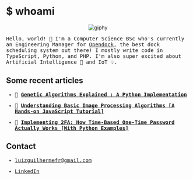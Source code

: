 # $ whoami

<p align="center">
  <img src="https://media2.giphy.com/media/WxJLwDBAXDsW1fqZ3v/giphy.gif" alt="giphy" />
</p>

<samp>
  
Hello, world! 👋 I'm a Computer Science BSc who's currently an Engineering Manager for <a href="https://opendock.com/" target="_blank">Opendock</a>, the best dock scheduling system out there! I mostly write code in TypeScript, Python, and PHP. I'm also super excited about Artificial Intelligence 🤖 and IoT 💡.

</samp>

## Some recent articles

<samp>
  
  - 🧬 <strong><a href="https://hackernoon.com/genetic-algorithms-explained-a-python-implementation-sd4w374i" target="_blank">Genetic Algorithms Explained : A Python Implementation</a></strong>
  
  - 🌄 <strong><a href="https://hackernoon.com/understanding-basic-image-processing-algorithms-a-hands-on-javascript-tutorial-8r3u32qk" target="_blank">Understanding Basic Image Processing Algorithms [A Hands-on JavaScript Tutorial]</a></strong>
  
  - 🔐 <strong><a href="https://hackernoon.com/implementing-2fa-how-time-based-one-time-password-actually-works-with-python-examples-cm1m3ywt" target="_blank">Implementing 2FA: How Time-Based One-Time Password Actually Works [With Python Examples]</a></strong>

</samp>

## Contact

<samp>
  
  - <a href="mailto:luizguilhermefr@gmail.com">luizguilhermefr@gmail.com</a>
  
  - <a href="https://www.linkedin.com/in/luizguilhermefr/">LinkedIn</a>

</samp>

